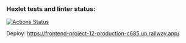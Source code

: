 ### Hexlet tests and linter status:
[![Actions Status](https://github.com/YazykovaDaria/frontend-project-12/workflows/hexlet-check/badge.svg)](https://github.com/YazykovaDaria/frontend-project-12/actions)


Deploy: https://frontend-project-12-production-c685.up.railway.app/
